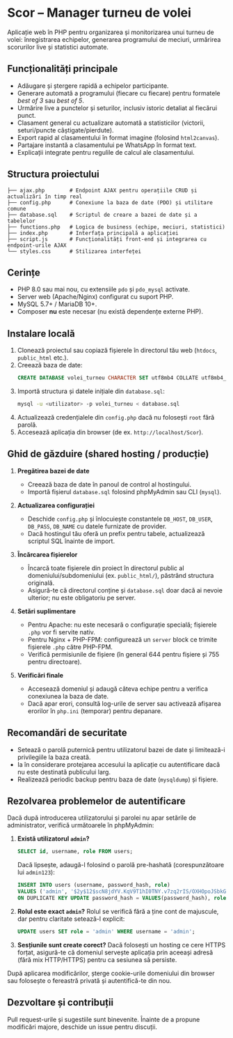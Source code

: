 # Scor – Manager turneu de volei

Aplicație web în PHP pentru organizarea și monitorizarea unui turneu de volei: înregistrarea echipelor, generarea programului de meciuri, urmărirea scorurilor live și statistici automate.

## Funcționalități principale
- Adăugare și ștergere rapidă a echipelor participante.
- Generare automată a programului (fiecare cu fiecare) pentru formatele *best of 3* sau *best of 5*.
- Urmărire live a punctelor și seturilor, inclusiv istoric detaliat al fiecărui punct.
- Clasament general cu actualizare automată a statisticilor (victorii, seturi/puncte câștigate/pierdute).
- Export rapid al clasamentului în format imagine (folosind `html2canvas`).
- Partajare instantă a clasamentului pe WhatsApp în format text.
- Explicații integrate pentru regulile de calcul ale clasamentului.

## Structura proiectului
```
├── ajax.php        # Endpoint AJAX pentru operațiile CRUD și actualizări în timp real
├── config.php      # Conexiune la baza de date (PDO) și utilitare comune
├── database.sql    # Scriptul de creare a bazei de date și a tabelelor
├── functions.php   # Logica de business (echipe, meciuri, statistici)
├── index.php       # Interfața principală a aplicației
├── script.js       # Funcționalități front-end și integrarea cu endpoint-urile AJAX
└── styles.css      # Stilizarea interfeței
```

## Cerințe
- PHP 8.0 sau mai nou, cu extensiile `pdo` și `pdo_mysql` activate.
- Server web (Apache/Nginx) configurat cu suport PHP.
- MySQL 5.7+ / MariaDB 10+.
- Composer **nu** este necesar (nu există dependențe externe PHP).

## Instalare locală
1. Clonează proiectul sau copiază fișierele în directorul tău web (`htdocs`, `public_html` etc.).
2. Creează baza de date:
   ```sql
   CREATE DATABASE volei_turneu CHARACTER SET utf8mb4 COLLATE utf8mb4_unicode_ci;
   ```
3. Importă structura și datele inițiale din `database.sql`:
   ```bash
   mysql -u <utilizator> -p volei_turneu < database.sql
   ```
4. Actualizează credențialele din `config.php` dacă nu folosești `root` fără parolă.
5. Accesează aplicația din browser (de ex. `http://localhost/Scor`).

## Ghid de găzduire (shared hosting / producție)
1. **Pregătirea bazei de date**
   - Creează baza de date în panoul de control al hostingului.
   - Importă fișierul `database.sql` folosind phpMyAdmin sau CLI (`mysql`).

2. **Actualizarea configurației**
   - Deschide `config.php` și înlocuiește constantele `DB_HOST`, `DB_USER`, `DB_PASS`, `DB_NAME` cu datele furnizate de provider.
   - Dacă hostingul tău oferă un prefix pentru tabele, actualizează scriptul SQL înainte de import.

3. **Încărcarea fișierelor**
   - Încarcă toate fișierele din proiect în directorul public al domeniului/subdomeniului (ex. `public_html/`), păstrând structura originală.
   - Asigură-te că directorul conține și `database.sql` doar dacă ai nevoie ulterior; nu este obligatoriu pe server.

4. **Setări suplimentare**
   - Pentru Apache: nu este necesară o configurație specială; fișierele `.php` vor fi servite nativ.
   - Pentru Nginx + PHP-FPM: configurează un `server` block ce trimite fișierele `.php` către PHP-FPM.
   - Verifică permisiunile de fișiere (în general 644 pentru fișiere și 755 pentru directoare).

5. **Verificări finale**
   - Accesează domeniul și adaugă câteva echipe pentru a verifica conexiunea la baza de date.
   - Dacă apar erori, consultă log-urile de server sau activează afișarea erorilor în `php.ini` (temporar) pentru depanare.

## Recomandări de securitate
- Setează o parolă puternică pentru utilizatorul bazei de date și limitează-i privilegiile la baza creată.
- Ia în considerare protejarea accesului la aplicație cu autentificare dacă nu este destinată publicului larg.
- Realizează periodic backup pentru baza de date (`mysqldump`) și fișiere.

## Rezolvarea problemelor de autentificare
Dacă după introducerea utilizatorului și parolei nu apar setările de administrator, verifică următoarele în phpMyAdmin:

1. **Există utilizatorul `admin`?**
   ```sql
   SELECT id, username, role FROM users;
   ```
   Dacă lipsește, adaugă-l folosind o parolă pre-hashată (corespunzătoare lui `admin123`):
   ```sql
   INSERT INTO users (username, password_hash, role)
   VALUES ('admin', '$2y$12$scN8jdYV.KqV9T1hI0TNY.v7zq2rIS/OXHOpoJSbkGYGhUS46kPcW', 'admin')
   ON DUPLICATE KEY UPDATE password_hash = VALUES(password_hash), role = VALUES(role);
   ```

2. **Rolul este exact `admin`?**
   Rolul se verifică fără a ține cont de majuscule, dar pentru claritate setează-l explicit:
   ```sql
   UPDATE users SET role = 'admin' WHERE username = 'admin';
   ```

3. **Sesțiunile sunt create corect?**
   Dacă folosești un hosting ce cere HTTPS forțat, asigură-te că domeniul servește aplicația prin aceeași adresă (fără mix HTTP/HTTPS) pentru ca sesiunea să persiste.

După aplicarea modificărilor, șterge cookie-urile domeniului din browser sau folosește o fereastră privată și autentifică-te din nou.

## Dezvoltare și contribuții
Pull request-urile și sugestiile sunt binevenite. Înainte de a propune modificări majore, deschide un issue pentru discuții.
